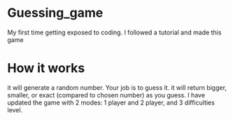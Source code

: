 # Guessing_game
My first time getting exposed to coding. I followed a tutorial and made this game

# How it works

it will generate a random number. Your job is to guess it. it will return bigger, smaller, or exact (compared to chosen number) as you guess.
I have updated the game with 2 modes: 1 player and 2 player, and 3 difficulties level.
